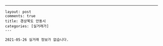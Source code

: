 ---
    layout: post
    comments: true
    title: 경상북도 안동시
    categories: [실거래가]
    ---

    2021-05-26 실거래 정보가 없습니다.

    